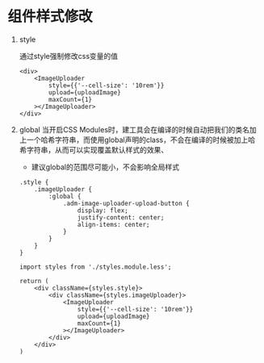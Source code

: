 
# 组件样式修改

1. style

   通过style强制修改css变量的值

   ```tsx
   <div>
       <ImageUploader
           style={{'--cell-size': '10rem'}}
           upload={uploadImage}
           maxCount={1}
       ></ImageUploader>
   </div>
   ```
   
2. global
   当开启CSS Modules时，建工具会在编译的时候自动把我们的类名加上一个哈希字符串，而使用global声明的class，不会在编译的时候被加上哈希字符串，从而可以实现覆盖默认样式的效果、

   - 建议global的范围尽可能小，不会影响全局样式

   ```less
   .style {
       .imageUploader {
           :global {
               .adm-image-uploader-upload-button {
                   display: flex;
                   justify-content: center;
                   align-items: center;
               }
           }
       }
   }
   ```

   ```tsx
   import styles from './styles.module.less';
   
   return (
       <div className={styles.style}>
           <div className={styles.imageUploader}>
               <ImageUploader
                   style={{'--cell-size': '10rem'}}
                   upload={uploadImage}
                   maxCount={1}
               ></ImageUploader>
           </div>
       </div>
   )
   ```

   